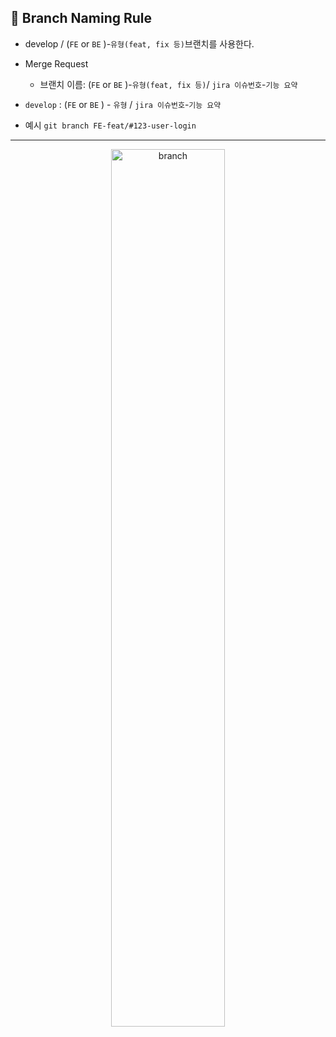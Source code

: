 ## 🌳 Branch Naming Rule

- develop / (`FE` or `BE` )-`유형(feat, fix 등)`브랜치를 사용한다.

- Merge Request
  - 브랜치 이름: (`FE` or `BE` )-`유형(feat, fix 등)`/ `jira 이슈번호`-`기능 요약`
- `develop` : (`FE` or `BE` ) - `유형` / `jira 이슈번호`-`기능 요약`

- 예시
  `git branch FE-feat/#123-user-login`

---

<div align="center"><img src ="/uploads/493b38d1818c8b1963e6ec11d23befd5/branch.png" alt="branch" width="60%"></div>
